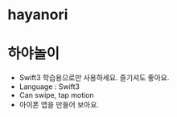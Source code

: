 # hayanori
# 하야놀이
* Swift3 학습용으로만 사용하세요. 즐기셔도 좋아요.
* Language : Swift3
* Can swipe, tap motion
* 아이폰 앱을 만들어 보아요.
